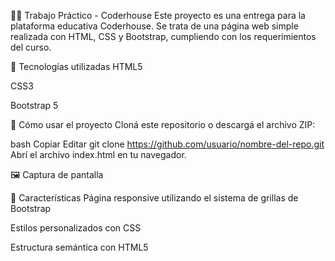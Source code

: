 🧑‍💻 Trabajo Práctico - Coderhouse
Este proyecto es una entrega para la plataforma educativa Coderhouse. Se trata de una página web simple realizada con HTML, CSS y Bootstrap, cumpliendo con los requerimientos del curso.

📁 Tecnologías utilizadas
HTML5

CSS3

Bootstrap 5

🚀 Cómo usar el proyecto
Cloná este repositorio o descargá el archivo ZIP:

bash
Copiar
Editar
git clone https://github.com/usuario/nombre-del-repo.git
Abrí el archivo index.html en tu navegador.

🖼️ Captura de pantalla


📌 Características
Página responsive utilizando el sistema de grillas de Bootstrap

Estilos personalizados con CSS

Estructura semántica con HTML5
